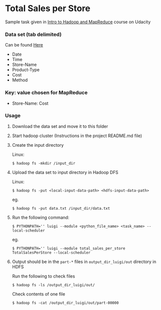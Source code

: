 # Total Sales per Store

Sample task given in [Intro to Hadoop and MapReduce](www.udacity.com/course/intro-to-hadoop-and-mapreduce--ud617) course on Udacity

### Data set (tab delimited)
Can be found [Here](https://drive.google.com/open?id=13AobBZtgLhz5dDsvR88-EVgvcxyDXfFp)
* Date
* Time
* Store-Name
* Product-Type
* Cost
* Method

### Key: value chosen for MapReduce

* Store-Name: Cost

### Usage 
1. Download the data set and move it to this folder
2. Start hadoop cluster (Instructions in the project README.md file)
3. Create the input directory

    Linux:
    ```
    $ hadoop fs -mkdir /input_dir
    ```
4. Upload the data set to input directory in Hadoop DFS 

    Linux:
    ```
    $ hadoop fs -put <local-input-data-path> <hdfs-input-data-path>
    ```
    
    eg. 
    ```
    $ hadoop fs -put data.txt /input_dir/data.txt
    ```
5. Run the following command:
    
    ```
    $ PYTHONPATH='' luigi --module <python_file_name> <task_name> --local-scheduler 
    ```   
    
    eg.     
    ```
    $ PYTHONPATH='' luigi --module total_sales_per_store TotalSalesPerStore --local-scheduler
    ```
6. Output should be in the `part-*` files in `output_dir_luigi/out` directory in HDFS
    
    Run the following to check files
    ```
    $ hadoop fs -ls /output_dir_luigi/out/
    ``` 
    
    Check contents of one file 
    ```
    $ hadoop fs -cat /output_dir_luigi/out/part-00000
    ```